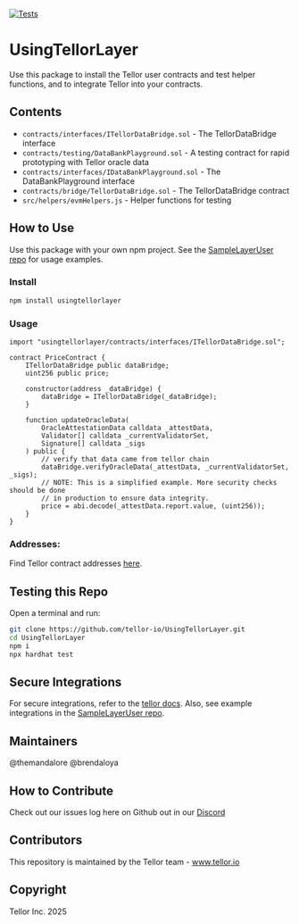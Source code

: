 [![Tests](https://github.com/tellor-io/UsingTellorLayer/actions/workflows/tests.yml/badge.svg?branch=main)](https://github.com/tellor-io/UsingTellorLayer/actions/workflows/tests.yml)

# UsingTellorLayer

Use this package to install the Tellor user contracts and test helper functions, and to integrate Tellor into your contracts.

## Contents

- `contracts/interfaces/ITellorDataBridge.sol` - The TellorDataBridge interface
- `contracts/testing/DataBankPlayground.sol` - A testing contract for rapid prototyping with Tellor oracle data
- `contracts/interfaces/IDataBankPlayground.sol` - The DataBankPlayground interface
- `contracts/bridge/TellorDataBridge.sol` - The TellorDataBridge contract
- `src/helpers/evmHelpers.js` - Helper functions for testing

## How to Use

Use this package with your own npm project. See the [SampleLayerUser repo](https://github.com/tellor-io/SampleLayerUser) for usage examples.

### Install

```bash
npm install usingtellorlayer
```

### Usage
```solidity
import "usingtellorlayer/contracts/interfaces/ITellorDataBridge.sol";

contract PriceContract {
    ITellorDataBridge public dataBridge;
    uint256 public price;

    constructor(address _dataBridge) {
        dataBridge = ITellorDataBridge(_dataBridge);
    }

    function updateOracleData(
        OracleAttestationData calldata _attestData,
        Validator[] calldata _currentValidatorSet,
        Signature[] calldata _sigs
    ) public {
        // verify that data came from tellor chain
        dataBridge.verifyOracleData(_attestData, _currentValidatorSet, _sigs);
        // NOTE: This is a simplified example. More security checks should be done
        // in production to ensure data integrity.
        price = abi.decode(_attestData.report.value, (uint256));
    }
}
```

### Addresses:
Find Tellor contract addresses [here](https://docs.tellor.io/tellor/using-tellor-data/contracts-reference).

## Testing this Repo
Open a terminal and run:

```bash
git clone https://github.com/tellor-io/UsingTellorLayer.git
cd UsingTellorLayer
npm i
npx hardhat test
```

## Secure Integrations

For secure integrations, refer to the [tellor docs](https://docs.tellor.io/tellor/using-tellor-data/integrating-tellor-data). Also, see example integrations in the [SampleLayerUser repo](https://github.com/tellor-io/SampleLayerUser).

## Maintainers
@themandalore
@brendaloya

## How to Contribute
Check out our issues log here on Github out in our [Discord](https://discord.gg/teAMSZAfJZ)

## Contributors
This repository is maintained by the Tellor team - www.tellor.io

## Copyright
Tellor Inc. 2025